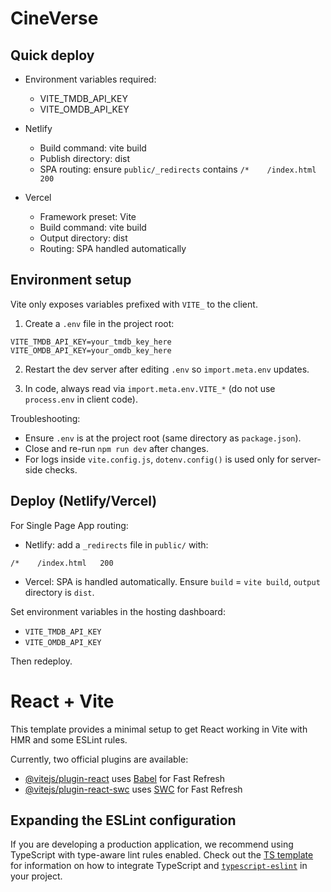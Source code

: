 # CineVerse

## Quick deploy

- Environment variables required:
	- VITE_TMDB_API_KEY
	- VITE_OMDB_API_KEY

- Netlify
	- Build command: vite build
	- Publish directory: dist
	- SPA routing: ensure `public/_redirects` contains `/*    /index.html   200`

- Vercel
	- Framework preset: Vite
	- Build command: vite build
	- Output directory: dist
	- Routing: SPA handled automatically
## Environment setup

Vite only exposes variables prefixed with `VITE_` to the client.

1. Create a `.env` file in the project root:

```
VITE_TMDB_API_KEY=your_tmdb_key_here
VITE_OMDB_API_KEY=your_omdb_key_here
```

2. Restart the dev server after editing `.env` so `import.meta.env` updates.

3. In code, always read via `import.meta.env.VITE_*` (do not use `process.env` in client code).

Troubleshooting:
- Ensure `.env` is at the project root (same directory as `package.json`).
- Close and re-run `npm run dev` after changes.
- For logs inside `vite.config.js`, `dotenv.config()` is used only for server-side checks.

## Deploy (Netlify/Vercel)

For Single Page App routing:

- Netlify: add a `_redirects` file in `public/` with:

```
/*    /index.html   200
```

- Vercel: SPA is handled automatically. Ensure `build` = `vite build`, `output` directory is `dist`.

Set environment variables in the hosting dashboard:
- `VITE_TMDB_API_KEY`
- `VITE_OMDB_API_KEY`

Then redeploy.
# React + Vite

This template provides a minimal setup to get React working in Vite with HMR and some ESLint rules.

Currently, two official plugins are available:

- [@vitejs/plugin-react](https://github.com/vitejs/vite-plugin-react/blob/main/packages/plugin-react) uses [Babel](https://babeljs.io/) for Fast Refresh
- [@vitejs/plugin-react-swc](https://github.com/vitejs/vite-plugin-react/blob/main/packages/plugin-react-swc) uses [SWC](https://swc.rs/) for Fast Refresh

## Expanding the ESLint configuration

If you are developing a production application, we recommend using TypeScript with type-aware lint rules enabled. Check out the [TS template](https://github.com/vitejs/vite/tree/main/packages/create-vite/template-react-ts) for information on how to integrate TypeScript and [`typescript-eslint`](https://typescript-eslint.io) in your project.
